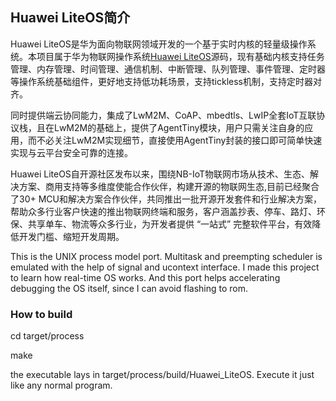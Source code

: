 ## Huawei LiteOS简介

Huawei LiteOS是华为面向物联网领域开发的一个基于实时内核的轻量级操作系统。本项目属于华为物联网操作系统[Huawei LiteOS](http://developer.huawei.com/ict/cn/site-iot/product/liteos)源码，现有基础内核支持任务管理、内存管理、时间管理、通信机制、中断管理、队列管理、事件管理、定时器等操作系统基础组件，更好地支持低功耗场景，支持tickless机制，支持定时器对齐。

同时提供端云协同能力，集成了LwM2M、CoAP、mbedtls、LwIP全套IoT互联协议栈，且在LwM2M的基础上，提供了AgentTiny模块，用户只需关注自身的应用，而不必关注LwM2M实现细节，直接使用AgentTiny封装的接口即可简单快速实现与云平台安全可靠的连接。

Huawei LiteOS自开源社区发布以来，围绕NB-IoT物联网市场从技术、生态、解决方案、商用支持等多维度使能合作伙伴，构建开源的物联网生态,目前已经聚合了30+ MCU和解决方案合作伙伴，共同推出一批开源开发套件和行业解决方案，帮助众多行业客户快速的推出物联网终端和服务，客户涵盖抄表、停车、路灯、环保、共享单车、物流等众多行业，为开发者提供 “一站式” 完整软件平台，有效降低开发门槛、缩短开发周期。

 This is the UNIX process model port. Multitask and preempting scheduler is emulated with the help of signal and ucontext interface.
I made this project to learn how real-time OS works. And this port helps accelerating debugging the OS itself, since I can avoid flashing to rom.

### How to build
cd target/process

make

the executable lays in target/process/build/Huawei\_LiteOS. Execute it just like any normal program.